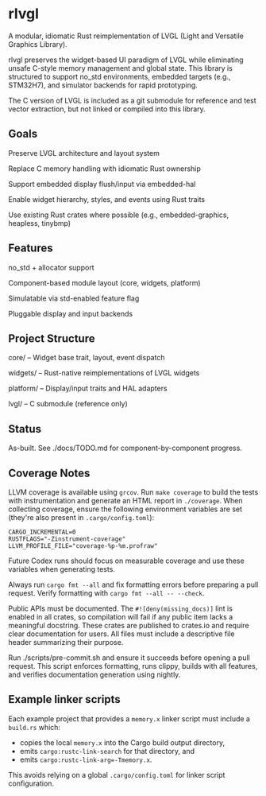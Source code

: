 # rlvgl

A modular, idiomatic Rust reimplementation of LVGL (Light and Versatile Graphics Library).

rlvgl preserves the widget-based UI paradigm of LVGL while eliminating unsafe C-style memory management and global state. This library is structured to support no_std environments, embedded targets (e.g., STM32H7), and simulator backends for rapid prototyping.

The C version of LVGL is included as a git submodule for reference and test vector extraction, but not linked or compiled into this library.

## Goals

Preserve LVGL architecture and layout system

Replace C memory handling with idiomatic Rust ownership

Support embedded display flush/input via embedded-hal

Enable widget hierarchy, styles, and events using Rust traits

Use existing Rust crates where possible (e.g., embedded-graphics, heapless, tinybmp)

## Features

no_std + allocator support

Component-based module layout (core, widgets, platform)

Simulatable via std-enabled feature flag

Pluggable display and input backends

## Project Structure

core/ – Widget base trait, layout, event dispatch

widgets/ – Rust-native reimplementations of LVGL widgets

platform/ – Display/input traits and HAL adapters

lvgl/ – C submodule (reference only)

## Status

As-built. See ./docs/TODO.md for component-by-component progress.

## Coverage Notes

LLVM coverage is available using `grcov`. Run `make coverage` to build the tests
with instrumentation and generate an HTML report in `./coverage`. When
collecting coverage, ensure the following environment variables are set (they're
also present in `.cargo/config.toml`):

```
CARGO_INCREMENTAL=0
RUSTFLAGS="-Zinstrument-coverage"
LLVM_PROFILE_FILE="coverage-%p-%m.profraw"
```

Future Codex runs should focus on measurable coverage and use these variables
when generating tests.

Always run `cargo fmt --all` and fix formatting errors before preparing a
pull request. Verify formatting with `cargo fmt --all -- --check`.

Public APIs must be documented. The `#![deny(missing_docs)]` lint is enabled in
all crates, so compilation will fail if any public item lacks a meaningful
docstring. These crates are published to crates.io and require clear
documentation for users.
All files must include a descriptive file header summarizing their purpose.

Run ./scripts/pre-commit.sh and ensure it succeeds before opening a pull request. This script enforces formatting, runs clippy, builds with all features, and verifies documentation generation using nightly.

## Example linker scripts

Each example project that provides a `memory.x` linker script must include a
`build.rs` which:

- copies the local `memory.x` into the Cargo build output directory,
- emits `cargo:rustc-link-search` for that directory, and
- emits `cargo:rustc-link-arg=-Tmemory.x`.

This avoids relying on a global `.cargo/config.toml` for linker script
configuration.
